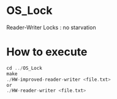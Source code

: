 # OS_Lock

Reader-Writer Locks : no starvation



# How to execute
```c
cd ../OS_Lock
make
./HW-improved-reader-writer <file.txt>
or
./HW-reader-writer <file.txt>
```
